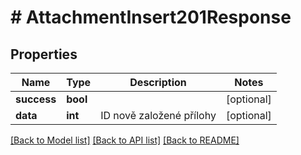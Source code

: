# # AttachmentInsert201Response

## Properties

Name | Type | Description | Notes
------------ | ------------- | ------------- | -------------
**success** | **bool** |  | [optional]
**data** | **int** | ID nově založené přílohy | [optional]

[[Back to Model list]](../../README.md#models) [[Back to API list]](../../README.md#endpoints) [[Back to README]](../../README.md)
